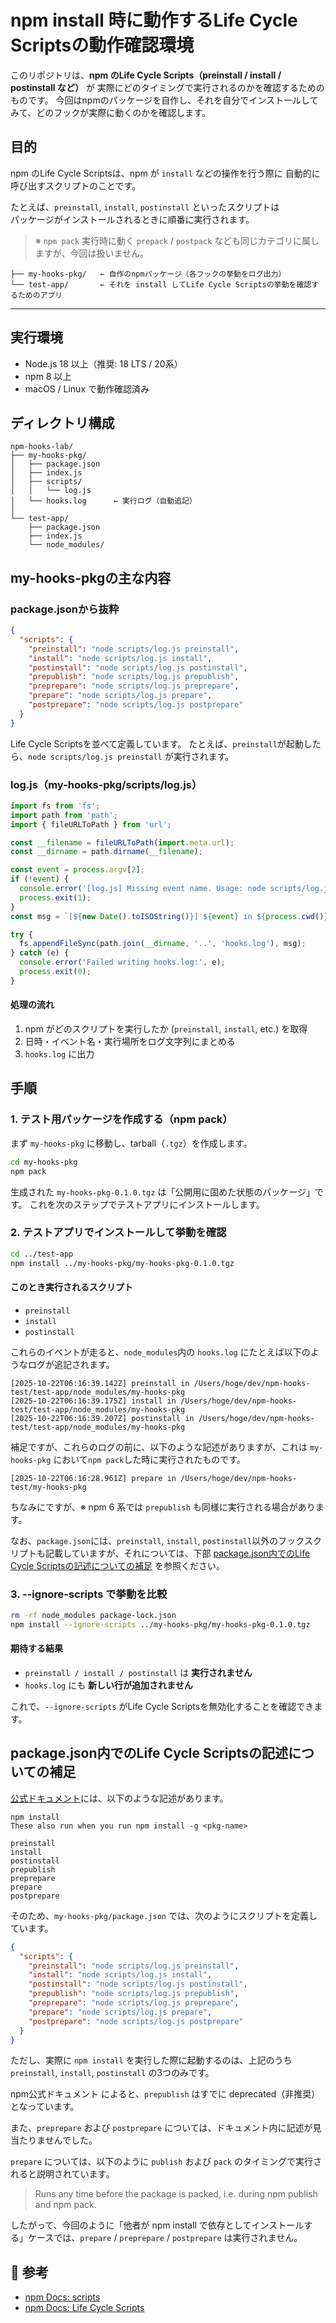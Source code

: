 # npm install 時に動作するLife Cycle Scriptsの動作確認環境

このリポジトリは、**npm のLife Cycle Scripts（preinstall / install / postinstall など）** が 実際にどのタイミングで実行されるのかを確認するためのものです。
今回はnpmのパッケージを自作し、それを自分でインストールしてみて、どのフックが実際に動くのかを確認します。



## 目的

npm のLife Cycle Scriptsは、npm が `install` などの操作を行う際に 自動的に呼び出すスクリプトのことです。

たとえば、`preinstall`, `install`, `postinstall` といったスクリプトは  
パッケージがインストールされるときに順番に実行されます。

> ※ `npm pack` 実行時に動く `prepack` / `postpack` なども同じカテゴリに属しますが、今回は扱いません。



```
├── my-hooks-pkg/   ← 自作のnpmパッケージ（各フックの挙動をログ出力）
└── test-app/       ← それを install してLife Cycle Scriptsの挙動を確認するためのアプリ
```

------



## 実行環境

* Node.js 18 以上（推奨: 18 LTS / 20系）  
* npm 8 以上  
* macOS / Linux で動作確認済み



## ディレクトリ構成

```
npm-hooks-lab/
├── my-hooks-pkg/
│   ├── package.json
│   ├── index.js
│   ├── scripts/
│   │   └── log.js
│   └── hooks.log      ← 実行ログ（自動追記）
│
└── test-app/
    ├── package.json
    ├── index.js
    └── node_modules/
```



## my-hooks-pkgの主な内容

### package.jsonから抜粋

```json
{
  "scripts": {
    "preinstall": "node scripts/log.js preinstall",
    "install": "node scripts/log.js install",
    "postinstall": "node scripts/log.js postinstall",
    "prepublish": "node scripts/log.js prepublish",
    "preprepare": "node scripts/log.js preprepare",
    "prepare": "node scripts/log.js prepare",
    "postprepare": "node scripts/log.js postprepare"
  }
}
```

Life Cycle Scriptsを並べて定義しています。
たとえば、`preinstall`が起動したら、`node scripts/log.js preinstall` が実行されます。

### log.js（my-hooks-pkg/scripts/log.js）

```js
import fs from 'fs';
import path from 'path';
import { fileURLToPath } from 'url';

const __filename = fileURLToPath(import.meta.url);
const __dirname = path.dirname(__filename);

const event = process.argv[2];
if (!event) {
  console.error('[log.js] Missing event name. Usage: node scripts/log.js <event>');
  process.exit(1);
}
const msg = `[${new Date().toISOString()}] ${event} in ${process.cwd()}\n`;

try {
  fs.appendFileSync(path.join(__dirname, '..', 'hooks.log'), msg);
} catch (e) {
  console.error('Failed writing hooks.log:', e);
  process.exit(0);
}
```

#### 処理の流れ

1. npm がどのスクリプトを実行したか (`preinstall`, `install`, etc.) を取得
2. 日時・イベント名・実行場所をログ文字列にまとめる
3. `hooks.log` に出力




## 手順
### 1. テスト用パッケージを作成する（npm pack）

まず `my-hooks-pkg` に移動し、tarball（`.tgz`）を作成します。

```sh
cd my-hooks-pkg
npm pack
```

生成された `my-hooks-pkg-0.1.0.tgz` は「公開用に固めた状態のパッケージ」です。
 これを次のステップでテストアプリにインストールします。


### 2. テストアプリでインストールして挙動を確認

```sh
cd ../test-app
npm install ../my-hooks-pkg/my-hooks-pkg-0.1.0.tgz
```

#### このとき実行されるスクリプト

- `preinstall`
- `install`
- `postinstall`

これらのイベントが走ると、`node_modules`内の `hooks.log` にたとえば以下のようなログが追記されます。

```
[2025-10-22T06:16:39.142Z] preinstall in /Users/hoge/dev/npm-hooks-test/test-app/node_modules/my-hooks-pkg
[2025-10-22T06:16:39.175Z] install in /Users/hoge/dev/npm-hooks-test/test-app/node_modules/my-hooks-pkg
[2025-10-22T06:16:39.207Z] postinstall in /Users/hoge/dev/npm-hooks-test/test-app/node_modules/my-hooks-pkg
```

補足ですが、これらのログの前に、以下のような記述がありますが、これは `my-hooks-pkg` において`npm pack`した時に実行されたものです。

```
[2025-10-22T06:16:28.961Z] prepare in /Users/hoge/dev/npm-hooks-test/my-hooks-pkg
```
ちなみにですが、※ npm 6 系では `prepublish` も同様に実行される場合があります。


なお、`package.json`には、`preinstall`, `install`, `postinstall`以外のフックスクリプトも記載していますが、それについては、下部 [package.json内でのLife Cycle Scriptsの記述についての補足](#lifecycle-scripts-notes) を参照ください。


### 3. --ignore-scripts で挙動を比較

```sh
rm -rf node_modules package-lock.json
npm install --ignore-scripts ../my-hooks-pkg/my-hooks-pkg-0.1.0.tgz
```

#### 期待する結果

- `preinstall / install / postinstall` は **実行されません**
- `hooks.log` にも **新しい行が追加されません**

これで、`--ignore-scripts` がLife Cycle Scriptsを無効化することを確認できます。



<a id="lifecycle-scripts-notes"></a>
## package.json内でのLife Cycle Scriptsの記述についての補足

[公式ドキュメント](https://docs.npmjs.com/cli/v8/using-npm/scripts)には、以下のような記述があります。

```
npm install
These also run when you run npm install -g <pkg-name>

preinstall
install
postinstall
prepublish
preprepare
prepare
postprepare
```

そのため、`my-hooks-pkg/package.json` では、次のようにスクリプトを定義しています。

```json
{
  "scripts": {
    "preinstall": "node scripts/log.js preinstall",
    "install": "node scripts/log.js install",
    "postinstall": "node scripts/log.js postinstall",
    "prepublish": "node scripts/log.js prepublish",
    "preprepare": "node scripts/log.js preprepare",
    "prepare": "node scripts/log.js prepare",
    "postprepare": "node scripts/log.js postprepare"
  }
}
```

ただし、実際に `npm install` を実行した際に起動するのは、上記のうち
`preinstall`, `install`, `postinstall` の3つのみです。

npm公式ドキュメント によると、`prepublish` はすでに deprecated（非推奨） となっています。

また、`preprepare` および `postprepare` については、ドキュメント内に記述が見当たりませんでした。

`prepare` については、以下のように `publish` および `pack` のタイミングで実行されると説明されています。

> Runs any time before the package is packed, i.e. during npm publish and npm pack.

したがって、今回のように「他者が npm install で依存としてインストールする」ケースでは、`prepare` / `preprepare` / `postprepare` は実行されません。




## 📘 参考

- [npm Docs: scripts](https://docs.npmjs.com/cli/v10/using-npm/scripts)
- [npm Docs: Life Cycle Scripts](https://docs.npmjs.com/cli/v10/using-npm/scripts#life-cycle-scripts)

